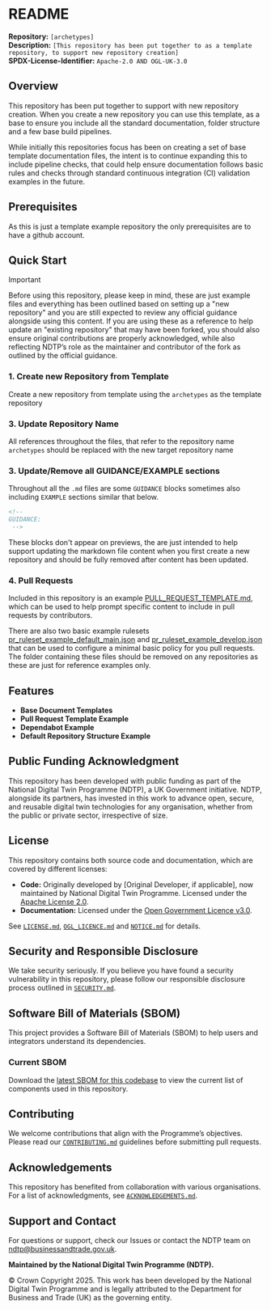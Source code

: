 # README  

**Repository:** `[archetypes]`  
**Description:** `[This repository has been put together to as a template repository, to support new repository creation]`  
**SPDX-License-Identifier:** `Apache-2.0 AND OGL-UK-3.0 `  

## Overview  

This repository has been put together to support with new repository creation. When you create a new repository you can use this template, as a base to ensure you include all the standard documentation, folder structure and a few base build pipelines. 

While initially this repositories focus has been on creating a set of base template documentation files, the intent is to continue expanding this to include pipeline checks, that could help ensure documentation follows basic rules and checks through standard continuous integration (CI) validation examples in the future.   

<!--

GUIDANCE: IN PLACE OF THE ABOVE, PROVIDE THE OVERVIEW DETAILS THAT ARE RELEVANT TO THE REPOSITORY

EXAMPLE:

This repository has been put together to support with new repository creation. When you create a new repository you can use this template, as a base to ensure you include all the standard documentation, folder structure and a few base build pipelines. 

While initially this repositories focus has been on creating a set of base template documentation files, the intent is to continue expanding this to include pipeline checks, that could help ensure documentation follows basic rules and checks through standard continuous integration (CI) validation examples in the future.  
 
 -->

## Prerequisites  

As this is just a template example repository the only prerequisites are to have a github account.

<!--

GUIDANCE: IN PLACE OF THE ABOVE, PROVIDE THE PREREQUISITES THAT ARE RELEVANT TO THE REPOSITORY

EXAMPLE:

Before using this repository, ensure you have the following dependencies installed:  

- **Required Tooling:** [List required CLI tools, SDKs, or dependencies]  
- **Pipeline Requirements:** [Describe CI/CD pipeline compatibility]  
- **Supported Kubernetes Versions:** [List supported Kubernetes versions, if applicable]  
- **System Requirements:** [Minimum hardware/software requirements]  
 
 -->

## Quick Start  

> [!IMPORTANT]  
> Before using this repository, please keep in mind, these are just example files and everything has been outlined based on setting up a "new repository" and you are still expected to review any official guidance alongside using this content. If you are using these as a reference to help update an "existing repository" that may have been forked, you should also ensure original contributions are properly acknowledged, while also reflecting NDTP’s role as the maintainer and contributor of the fork as outlined by the official guidance. 

### 1. Create new Repository from Template

Create a new repository from template using the `archetypes` as the template repository

### 3. Update Repository Name

All references throughout the files, that refer to the repository name `archetypes` should be replaced with the new target repository name

### 3. Update/Remove all GUIDANCE/EXAMPLE sections

Throughout all the `.md` files are some `GUIDANCE` blocks sometimes also including `EXAMPLE` sections similar that below. 

```md
<!-- 
GUIDANCE: 
 -->
```
These blocks don't appear on previews, the are just intended to help support updating the markdown file content when you first create a new repository and should be fully removed after content has been updated. 

### 4. Pull Requests

Included in this repository is an example [PULL_REQUEST_TEMPLATE.md](./.github/PULL_REQUEST_TEMPLATE.md), which can be used to help prompt specific content to include in pull requests by contributors. 

There are also two basic example rulesets [pr_ruleset_example_default_main.json](./.github/codepolicyexamples/pr_ruleset_example_default_main.json) and [pr_ruleset_example_develop.json](./.github/codepolicyexamples/pr_ruleset_example_default_main.json) that can be used to configure a minimal basic policy for you pull requests. The folder containing these files should be removed on any repositories as these are just for reference examples only. 

<!--

GUIDANCE: IN PLACE OF THE ABOVE, PROVIDE QUICK START STEPS THAT ARE RELEVANT TO THE REPOSITORY

EXAMPLE:

Follow these steps to get started quickly with this repository. For detailed installation, configuration, and deployment, refer to the relevant MD files.  

### 1. Download and Build  
```sh  
git clone https://github.com/[archetypes].git  
cd [archetypes]  
```

### 2. Run Build Version  
```sh  
[build-command] --version  
```

### 3. Full Installation  
Refer to [INSTALLATION.md](./INSTALLATION.md) for detailed installation steps, including required dependencies 
and setup configurations.  


### 4. Uninstallation  
For steps to remove this repository and its dependencies, see [UNINSTALL.md](./UNINSTALL.md).  

 -->

 <!--

GUIDANCE: UPDATE THE FOLLOWING SECTIONS WITH WITH REPOSITORY SPECIFIC DETAIL 

Installation
Add setup instructions, dependencies, or package managers.

Configuration 
List any required settings, such as environment variables.

Build
Include instructions to compile/build the project.

Usage
Explain how the repository should be used, including examples.

Example
Provide a sample command, API request, or function call.

Modules
List key components included in the repository

Run
Indicate whether the repository contains executable code, debugging tools, or is a
dependency for other projects

-->

## Features  

- **Base Document Templates** 
- **Pull Request Template Example** 
- **Dependabot Example** 
- **Default Repository Structure Example** 

<!--

GUIDANCE: IN PLACE OF THE ABOVE, PROVIDE FEATURE DETAILS THAT ARE RELEVANT TO THE REPOSITORY

EXAMPLE:

Include a brief list of key features provided by this repository. These should highlight what makes the project valuable to users and contributors. Examples of features might include:  
- **Core functionality** (e.g., "Supports secure and federated data-sharing")  
- **Key integrations** (e.g., "Provides REST and GraphQL API interfaces")  
- **Scalability & performance** (e.g., "Optimized for high-throughput environments")  
- **Modularity** (e.g., "Designed with a plugin-based architecture for extensibility")  

 -->

<!--

GUIDANCE: IF THIS REPOSITORY USES AN API, INCLUDE THE SECTION BELOW WITH THE DETAILS RELEVANT TO THE REPOSITORY
 
## API Documentation  
[If this repository exposes an API, link to API documentation or describe the endpoints.]  

 -->

## Public Funding Acknowledgment  
This repository has been developed with public funding as part of the National Digital Twin Programme (NDTP), a UK Government initiative. NDTP, alongside its partners, has invested in this work to advance open, secure, and reusable digital twin technologies for any organisation, whether from the public or private sector, irrespective of size.  

## License  
This repository contains both source code and documentation, which are covered by different licenses:  
- **Code:** Originally developed by [Original Developer, if applicable], now maintained by National Digital Twin Programme. Licensed under the [Apache License 2.0](./LICENSE.md).
- **Documentation:** Licensed under the [Open Government Licence v3.0](./OGL_LICENCE.md).

See [`LICENSE.md`](LICENSE.md), [`OGL_LICENCE.md`](OGL_LICENCE.md) and [`NOTICE.md`](NOTICE.md) for details.

## Security and Responsible Disclosure
We take security seriously. If you believe you have found a security vulnerability in this repository, please follow our responsible disclosure process outlined in [`SECURITY.md`](./SECURITY.md).  

## Software Bill of Materials (SBOM)
This project provides a Software Bill of Materials (SBOM) to help users and integrators understand its dependencies.

### Current SBOM
Download the [latest SBOM for this codebase](../../dependency-graph/sbom) to view the current list of components used in this repository.

## Contributing  
We welcome contributions that align with the Programme’s objectives. Please read our [`CONTRIBUTING.md`](./CONTRIBUTING.md) guidelines before submitting pull requests.  

## Acknowledgements  
This repository has benefited from collaboration with various organisations. For a list of acknowledgments, see [`ACKNOWLEDGEMENTS.md`](./ACKNOWLEDGEMENTS.md).  

## Support and Contact  
For questions or support, check our Issues or contact the NDTP team on ndtp@businessandtrade.gov.uk.

**Maintained by the National Digital Twin Programme (NDTP).**  

© Crown Copyright 2025. This work has been developed by the National Digital Twin Programme and is legally attributed to the Department for Business and Trade (UK) as the governing entity.

